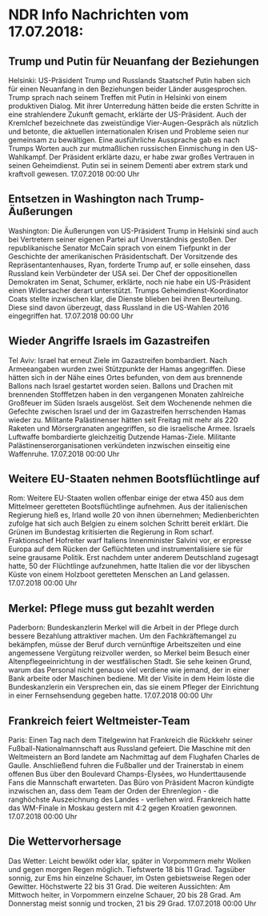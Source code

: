 # NDR Info Nachrichten vom 17.07.2018:


## Trump und Putin für Neuanfang der Beziehungen
Helsinki: 	US-Präsident Trump und Russlands Staatschef Putin haben sich für einen Neuanfang in den Beziehungen beider Länder ausgesprochen. Trump sprach nach seinem Treffen mit Putin in Helsinki von einem produktiven Dialog. Mit ihrer Unterredung hätten beide die ersten Schritte in eine strahlendere Zukunft gemacht, erklärte der US-Präsident. Auch der Kremlchef bezeichnete das zweistündige Vier-Augen-Gespräch als nützlich und betonte, die aktuellen internationalen Krisen und Probleme seien nur gemeinsam zu bewältigen. Eine ausführliche Aussprache gab es nach Trumps Worten auch zur mutmaßlichen russischen Einmischung in den US-Wahlkampf. Der Präsident erklärte dazu, er habe zwar großes Vertrauen in seinen Geheimdienst. Putin sei in seinem Dementi aber extrem stark und kraftvoll gewesen. 17.07.2018 00:00 Uhr 

## Entsetzen in Washington nach Trump-Äußerungen
Washington: Die Äußerungen von US-Präsident Trump in Helsinki sind auch bei Vertretern seiner eigenen Partei auf Unverständnis gestoßen. Der republikanische Senator McCain sprach von einem Tiefpunkt in der Geschichte der amerikanischen Präsidentschaft. Der Vorsitzende des Repräsentantenhauses, Ryan, forderte Trump auf, er solle einsehen, dass Russland kein Verbündeter der USA sei. Der Chef der oppositionellen Demokraten im Senat, Schumer, erklärte, noch nie habe ein US-Präsident einen Widersacher derart unterstützt. Trumps Geheimdienst-Koordinator Coats stellte inzwischen klar, die Dienste blieben bei ihren Beurteilung. Diese sind davon überzeugt, dass Russland in die US-Wahlen 2016 eingegriffen hat. 17.07.2018 00:00 Uhr 

## Wieder Angriffe Israels im Gazastreifen
Tel Aviv:	Israel hat erneut Ziele im Gazastreifen bombardiert. Nach Armeeangaben wurden zwei Stützpunkte der Hamas angegriffen. Diese hätten sich in der Nähe eines Ortes befunden, von dem aus brennende Ballons nach Israel gestartet worden seien. Ballons und Drachen mit brennenden Stofffetzen haben in den vergangenen Monaten zahlreiche Großfeuer im Süden Israels ausgelöst. Seit dem Wochenende nehmen die Gefechte zwischen Israel und der im Gazastreifen herrschenden Hamas wieder zu. Militante Palästinenser hätten seit Freitag mit mehr als 220 Raketen und Mörsergranaten angegriffen, so die israelische Armee. Israels Luftwaffe bombardierte gleichzeitig Dutzende Hamas-Ziele. Militante Palästinenserorganisationen verkündeten inzwischen einseitig eine Waffenruhe. 17.07.2018 00:00 Uhr 

## Weitere EU-Staaten nehmen Bootsflüchtlinge auf
Rom: Weitere EU-Staaten wollen offenbar einige der etwa 450 aus dem Mittelmeer geretteten Bootsflüchtlinge aufnehmen. Aus der italienischen Regierung hieß es, Irland wolle 20 von ihnen übernehmen; Medienberichten zufolge hat sich auch Belgien zu einem solchen Schritt bereit erklärt. Die Grünen im Bundestag kritisierten die Regierung in Rom scharf. Fraktionschef Hofreiter warf Italiens Innenminister Salvini vor, er erpresse Europa auf dem Rücken der Geflüchteten und instrumentalisiere sie für seine grausame Politik. Erst nachdem unter anderem Deutschland zugesagt hatte, 50 der Flüchtlinge aufzunehmen, hatte Italien die vor der libyschen Küste von einem Holzboot geretteten Menschen an Land gelassen. 17.07.2018 00:00 Uhr 

## Merkel: Pflege muss gut bezahlt werden
Paderborn: Bundeskanzlerin Merkel will die Arbeit in der Pflege durch bessere Bezahlung attraktiver machen. Um den Fachkräftemangel zu bekämpfen, müsse der Beruf durch vernünftige Arbeitszeiten und eine angemessene Vergütung reizvoller werden, so Merkel beim Besuch einer Altenpflegeeinrichtung in der westfälischen Stadt. Sie sehe keinen Grund, warum das Personal nicht genauso viel verdiene wie jemand, der in einer Bank arbeite oder Maschinen bediene. Mit der Visite in dem Heim löste die Bundeskanzlerin ein Versprechen ein, das sie einem Pfleger der Einrichtung in einer Fernsehsendung gegeben hatte. 17.07.2018 00:00 Uhr 

## Frankreich feiert Weltmeister-Team
Paris:	Einen Tag nach dem Titelgewinn hat Frankreich die Rückkehr seiner Fußball-Nationalmannschaft aus Russland gefeiert. Die Maschine mit den Weltmeistern an Bord landete am Nachmittag auf dem Flughafen Charles de Gaulle. Anschließend fuhren die Fußballer und der Trainerstab in einem offenen Bus über den Boulevard Champs-Élysées, wo Hunderttausende Fans die Mannschaft erwarteten. Das Büro von Präsident Macron kündigte inzwischen an, dass dem Team der Orden der Ehrenlegion - die ranghöchste Auszeichnung des Landes - verliehen wird. Frankreich hatte das WM-Finale in Moskau gestern mit 4:2 gegen Kroatien gewonnen. 17.07.2018 00:00 Uhr 

## Die Wettervorhersage
Das Wetter: Leicht bewölkt oder klar, später in Vorpommern mehr Wolken und gegen morgen Regen möglich. Tiefstwerte 18 bis 11 Grad. Tagsüber sonnig, zur Ems hin einzelne Schauer, im Osten gebietsweise Regen oder Gewitter. Höchstwerte 22 bis 31 Grad. Die weiteren Aussichten: Am Mittwoch heiter, in Vorpommern einzelne Schauer, 20 bis 28 Grad. Am Donnerstag meist sonnig und trocken, 21 bis 29 Grad. 17.07.2018 00:00 Uhr 
